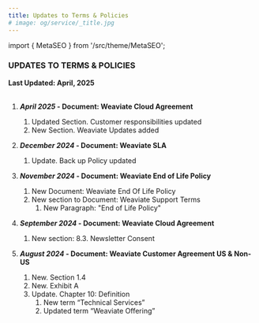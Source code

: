 ```yaml
---
title: Updates to Terms & Policies
# image: og/service/_title.jpg
---
```


import { MetaSEO } from '/src/theme/MetaSEO';

<MetaSEO img="og/service/_title.jpg" />

### **UPDATES TO TERMS & POLICIES**

**Last Updated: April, 2025**
<br></br>

1. **_April 2025_ - Document: Weaviate Cloud Agreement**
   1. Updated Section. Customer responsibilities updated
   2. New Section. Weaviate Updates added


2. **_December 2024_ - Document: Weaviate SLA**
   1. Update. Back up Policy updated



3. **_November 2024_ - Document: Weaviate End of Life Policy**
   1. New Document: Weaviate End Of Life Policy
   2. New section to Document: Weaviate Support Terms
      1. New Paragraph: "End of Life Policy"


4. **_September 2024_ - Document: Weaviate Cloud Agreement**
   1. New section: 8.3. Newsletter Consent


5. **_August 2024_ - Document: Weaviate Customer Agreement US & Non-US**
   1. New. Section 1.4
   2.  New. Exhibit A
   3.  Update. Chapter 10: Definition
        1.  New term “Technical Services”
        2.  Updated term “Weaviate Offering”









